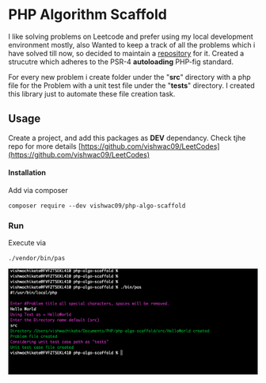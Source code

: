 # PHP Algorithm Scaffold

I like solving problems on Leetcode and prefer using my local development environment mostly, also Wanted to keep a track of all the problems which i have solved till now, so decided to maintain a [repository](https://github.com/vishwac09/LeetCodes) for it. Created a strucutre which adheres to the PSR-4 __autoloading__ PHP-fig standard.

For every new problem i create folder under the "__src__" directory with a php file for the Problem with a unit test file under the "__tests__" directory. I created this library just to automate these file creation task.

## Usage

Create a project, and add this packages as __DEV__ dependancy. Check tjhe repo for more details [https://github.com/vishwac09/LeetCodes](https://github.com/vishwac09/LeetCodes)
#### Installation
Add via composer
```
composer require --dev vishwac09/php-algo-scaffold
```
### Run
Execute via
```
./vendor/bin/pas
```

![Image](./assets/php_algo_scaffold.png)